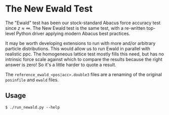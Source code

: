 The New Ewald Test
==================

The "Ewald" test has been our stock-standard Abacus force accuracy test since $z \approx \infty$.
The New Ewald test is the same test, with a re-written top-level Python
driver applying modern Abacus best practices.

It may be worth developing extensions to run with more and/or arbitrary particle
distributions.  This would allow us to run Ewald in parallel with realistic ppc.
The homogeneous lattice test mostly fills this need, but has no intrinsic force
scale against which to compare the results because the right answer is zero!  So
it's a little harder to quote a result.

The `reference_ewald_<pos|acc>.double3` files are a renaming of the original `posinfile`
and `ewald` files.

Usage
-----
```console
$ ./run_newald.py --help
```

